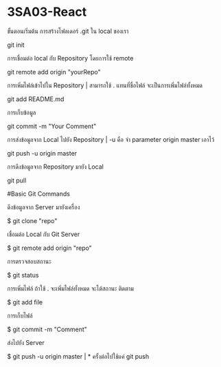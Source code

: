 # 3SA03-React

ขั้นตอนเริ่มต้น การสร้างโฟลเดอร์ .git ใน local ของเรา

git init

การเชื่อมต่อ local กับ Repository โดยการใช้ remote

git remote add origin "yourRepo"

การเพิ่มไฟล์เข้าไปใน Repository | สามารถใช้ . แทนที่ชื่อไฟล์ จะเป็นการเพิ่มไฟล์ทั้งหมด

git add README.md

การเก็บข้อมูล

git commit -m "Your Comment"

การส่งข้อมูลจาก Local ไปยัง Repository | -u คือ จำ parameter origin master เอาไว้

git push -u origin master

การดึงข้อมูลจาก Repository มายัง Local

git pull 

#Basic Git Commands

ดึงข้อมูลจาก Server มายังเครื่อง

$ git clone "repo"

เชื่อมต่อ Local กับ Git Server

$ git remote add origin "repo" 

การตรวจสอบสถานะ

$ git status

การเพิ่มไฟล์ ถ้าใช้ . จะเพิ่มไฟล์ทั้งหมด จะได้สถานะ ติดตาม

$ git add file

การเก็บไฟล์

$ git commit -m "Comment"

ส่งไปยัง Server

$ git push -u origin master   | * ครั้งต่อไปใช้แค่ git push 
